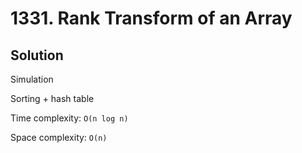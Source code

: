 # 1331. Rank Transform of an Array

## Solution

Simulation

Sorting + hash table

Time complexity: `O(n log n)`

Space complexity: `O(n)`
